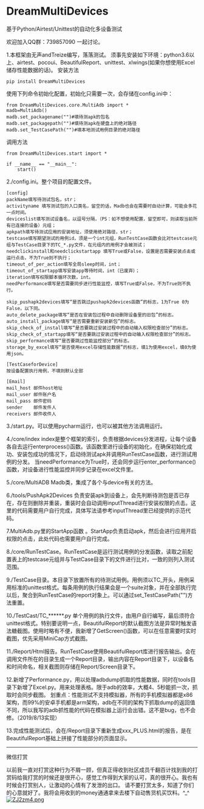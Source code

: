 # DreamMultiDevices
基于Python/Airtest/Unittest的自动化多设备测试

欢迎加入QQ群：739857090 一起讨论。



1.本框架由无声andTreize编写，落落测试。
须事先安装如下环境：python3.6以上、airtest、pocoui、BeautifulReport、unittest、xlwings(如果你想使用Excel储存性能数据的话)。
安装方法
    
    pip install DreamMultiDevices

使用下列命令初始化配置，初始化只需要一次，会存储在config.ini中：

    from DreamMultiDevices.core.MultiAdb import *
    madb=MultiAdb()
    madb.set_packagename("")#填待测apk的包名
    madb.set_packagepath("")#填待测apk在硬盘上的绝对路径
    madb.set_TestCasePath("")#填本地测试用例目录的绝对路径
    
调用方法

    from DreamMultiDevices.start import *
    
    if __name__ == "__main__":
        start()
        
2./config.ini。整个项目的配置文件。
    
    [config]
    packName填写待测试包名，str；
    activityname 填写测试包的入口类名，留空的话，Madb也会在需要时自动计算，可能会多花一点时间。
    deviceslist填写测试设备名，以逗号分隔，（PS：如不想使用配置，留空即可，则读取当前所有已连接的设备）元组；
    apkpath填写待测试应用的安装地址，须使用绝对路径，str；
    testcase填写期望测试的用例id，须是一个int元组，RunTestCase函数会比对testcase元组与TestCase目录下的TC_*.py文件，在元组内的用例才会被测试；
    needclickinstall和needclickstartapp 填写True或False，设置是否需要安装点击或运行点击，不为True则不执行；
    timeout_of_per_action填写全局sleep时间，int；
    timeout_of_startapp填写安装app等待时间，int（已废弃）；
    iteration填写权限脚本循环次数，int。
    needPerformance填写是否需要同步进行性能监控，填写True或False，不为True则不执行。
    
    skip_pushapk2devices填写“是否跳过pushapk2devices函数”的标志，1为True 0为False，以下同。
    auto_delete_package填写“是否在安装包过程中自动删除设备里的旧包”的标志。
    auto_install_package填写“是否需要重新安装新包”的标志。
    skip_check_of_install填写“是否要跳过安装过程中的自动输入权限检查部分”的标志。
    skip_check_of_startapp填写“是否要跳过安装过程中的自动输入权限检查部分”的标志。
    skip_performance填写“是否要跳过性能监控部分”的标志。
    storage_by_excel填写“是否使用excel存储性能数据”的标志，填1为使用excel，填0为使用json。
    
    [TestCaseforDevice]
    按设备配置执行用例，不填则默认全部
    
    [Email]
    mail_host 邮件host地址
    mail_user 邮件账户名
    mail_pass 邮件密码
    sender    邮件发件人
    receivers 邮件收件人
        
3./start.py。可以使用pycharm运行，也可以被其他方法调用运行。

4./core/index index是整个框架的索引，负责根据devices分发进程，让每个设备各自去运行enterprocess()函数。该函数里进行设备的初始化，在确保初始化成功、安装包成功的情况下，启动待测试apk并调用RunTestCase函数，进行测试用例的分发。
当needPerformance为True时，还会同步运行enter_performance()函数，对设备进行性能监控并同步记录在excel文件里。

5./core/MultiADB Madb类，集成了各个与device有关的方法。

6./tools/PushApk2Devices 负责安装apk到设备上，会先判断待测包是否已存在，存在则删除并重装，重装时会自动调用inputThread进行安装权限的点击。这里的代码需要用户自行完成，具体写法请参考inputThread里已经提供的示范代码。

7.MultiAdb.py里的StartApp函数 。StartApp负责启动apk，然后会进行应用开启权限的点击，此处代码也需要用户自行完成。

8./core/RunTestCase。RunTestCase是运行测试用例的分发函数，读取之前配置表上的testcase元组并与TestCase目录下的文件进行比对，一致的则列入测试范围。

9./TestCase目录。本目录下放置所有的待测试用例。用例须以TC_开头，用例采用标准的unittest格式。每条用例的执行结果会是一个suite对象，并在全部执行完以后，聚合到RunTestCase的report对象上。可以通过set_TestCasePath("")方法重置。

10./TestCast/TC_******.py 单个用例的执行文件，由用户自行编写，最后须符合unittest格式。特别要说明一点，BeautifulReport的默认截图方法是异常时触发语法糖截图。使用时略有不便，我新增了GetScreen()函数，可以在任意需要时实时截图，优先采用MiniCap方式截图。

11./Report/Html报告。RunTestCase使用BeautifulReport库进行报告输出。会在调用文件所在的目录生成一个Report目录，输出内容在Report目录下，以设备名和时间命名，相关截图则存储在Report/Screen目录下。

12.新增了Performance.py，用以处理adbdump抓取的性能数据，同时在tools目录下新增了Excel.py。用来处理表格。限于adb的效率，大概4、5秒能抓一次，抓取时会同步截图。
划重点：性能测试不支持模拟器，所有的手机模拟器都是x86架构，而99%的安卓手机都是arm架构，adb在不同的架构下抓取dump的返回值不同，所以我写的adb抓性能的代码在模拟器上运行会出错。这不是bug，也不会修。（2019/8/13实现）

13.完成性能测试后，会在/Report目录下重新生成xxx_PLUS.html的报告，是在BeautifulReport基础上拼接了性能部分的页面显示。

-------------------------------------------
微信打赏

以前我一直对打赏这种行为不屑一顾，但真正得收到社区成员千翻百计找到我的打赏码给我打赏的时候还是很开心，感觉工作得到大家的认可，真的很开心。我也有时候会打赏别人，让激动的心情有了发泄的出口。 请不要打赏太多，知道了你们的心意就好了。我将会用收到的money通通拿来去楼下自动售货机买饮料。^_^
[![ZJ2zm4.png](https://s2.ax1x.com/2019/07/02/ZJ2zm4.png)](https://imgchr.com/i/ZJ2zm4)
